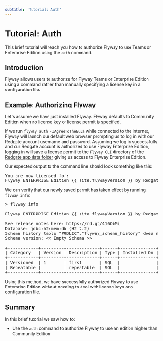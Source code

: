 ```yaml
---
subtitle: 'Tutorial: Auth'
---
```

# Tutorial: Auth

This brief tutorial will teach you how to authorize Flyway to use Teams or Enterprise Edition using the `auth` command.

## Introduction

Flyway allows users to authorize for Flyway Teams or Enterprise Edition using a command rather than manually specifying a license key in a configuration file.

## Example: Authorizing Flyway

Let's assume we have just installed Flyway. Flyway defaults to Community Edition when no license key or license permit is specified.

If we run `flyway auth -IAgreeToTheEula` while connected to the internet, Flyway will launch our default web browser prompting us to log in with our Redgate account username
and password. Assuming we log in successfully and our Redgate account is authorized to use Flyway Enterprise Edition, logging in will save a license permit to the `Flyway CLI`
directory of the [Redgate app data folder](Commands/Auth) giving us access to Flyway Enterprise Edition.

Our expected output to the command line should look something like this:

<pre class="console">
You are now licensed for:
Flyway ENTERPRISE Edition {{ site.flywayVersion }} by Redgate
</pre>

We can verify that our newly saved permit has taken effect by running `flyway info`:

<pre class="console">&gt; flyway info

Flyway ENTERPRISE Edition {{ site.flywayVersion }} by Redgate

See release notes here: https://rd.gt/416ObMi
Database: jdbc:h2:mem:db (H2 2.2)
Schema history table "PUBLIC"."flyway_schema_history" does not exist yet
Schema version: << Empty Schema >>

+------------+---------+-------------+------+--------------+---------+----------+
| Category   | Version | Description | Type | Installed On | State   | Undoable |
+------------+---------+-------------+------+--------------+---------+----------+
| Versioned  | 1       | first       | SQL  |              | Pending | No       |
| Repeatable |         | repeatable  | SQL  |              | Pending |          |
+------------+---------+-------------+------+--------------+---------+----------+
</pre>

Using this method, we have successfully authorized Flyway to use Enterprise Edition without needing to deal with license keys or a configuration file.

## Summary

In this brief tutorial we saw how to:

- Use the `auth` command to authorize Flyway to use an edition higher than Community Edition
